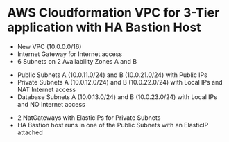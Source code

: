 # AWS Cloudformation VPC for 3-Tier application with HA Bastion Host
* New VPC (10.0.0.0/16)
* Internet Gateway for Internet access
* 6 Subnets on 2 Availability Zones A and B
- Public Subnets A (10.0.11.0/24) and B (10.0.21.0/24) with Public IPs
- Private Subnets A (10.0.12.0/24) and B (10.0.22.0/24) with Local IPs and NAT Internet access
- Database Subnets A (10.0.13.0/24) and B (10.0.23.0/24) with Local IPs and NO Internet access
* 2 NatGateways with ElasticIPs for Private Subnets
* HA Bastion host runs in one of the Public Subnets with an ElasticIP attached
